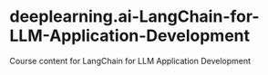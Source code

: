 # deeplearning.ai-LangChain-for-LLM-Application-Development
Course content for LangChain for LLM Application Development
